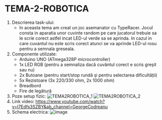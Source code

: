 # TEMA-2-ROBOTICA

  1. Descrierea task-ului:
     - In aceasta tema am creat un joc asemanator cu TypeRacer. Jocul consta in aparatia unor cuvinte random pe care jucatorul trebuie sa le scrie corect astfel incat LED-ul verde sa se aprinda. In cazul in care cuvantul nu este scris corect atunci se va aprinde LED-ul rosu pentru a semnala greseala.
  2. Componente utilizate:
     - Arduino UNO (ATmega328P microcontroller)
     - 1x LED RGB (pentru a semnaliza dacă cuvântul corect e scris greșit sau nu)
     - 2x Butoane (pentru start/stop rundă și pentru selectarea dificultății)
     - 5x Rezistoare (3x 220/330 ohm, 2x 1000 ohm)
     - Breadbord
     - Fire de legătură
  3. Poze setup fizic:
     ![TEMA2ROBOTICA_1](https://github.com/user-attachments/assets/d9c6bef3-cb9e-4acc-af9a-32b2f4361ade)
     ![TEMA2ROBOTICA_2](https://github.com/user-attachments/assets/acbb996d-df27-4dea-adad-6e2c9c0c0859)
  4. Link video: https://www.youtube.com/watch?v=I7Edfs3SZBY&ab_channel=GeorgeCodreanu
  5. Schema electrica:
     ![image](https://github.com/user-attachments/assets/7aca124d-731a-4e7b-88ec-66b0569778cf)
